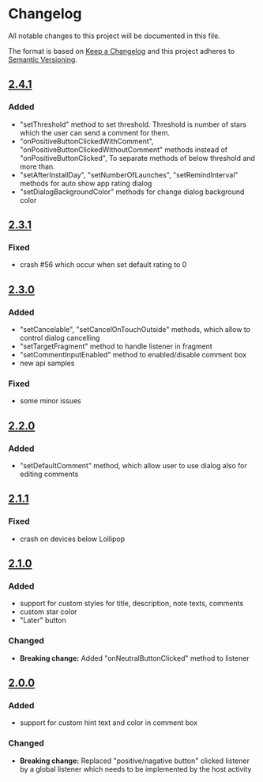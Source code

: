 # Changelog
All notable changes to this project will be documented in this file.

The format is based on [Keep a Changelog](http://keepachangelog.com/en/1.0.0/)
and this project adheres to [Semantic Versioning](http://semver.org/spec/v2.0.0.html).

## [2.4.1]
### Added
- "setThreshold" method to set threshold. Threshold is number of stars which the user can send a comment for them.
-  "onPositiveButtonClickedWithComment", "onPositiveButtonClickedWithoutComment" methods instead of "onPositiveButtonClicked", To separate methods of below threshold and more than.
-  "setAfterInstallDay", "setNumberOfLaunches", "setRemindInterval" methods for auto show app rating dialog
-  "setDialogBackgroundColor" methods for change dialog background color

[2.4.1]: https://github.com/hosseiniSeyRo/android-app-rating/compare/v2.3.1...v2.4.1

## [2.3.1]
### Fixed
- crash #56 which occur when set default rating to 0

[2.3.1]: https://github.com/stepstone-tech/android-material-app-rating/compare/v2.3.0...v2.3.1

## [2.3.0]
### Added
- "setCancelable", "setCancelOnTouchOutside" methods, which allow to control dialog cancelling
- "setTargetFragment" method to handle listener in fragment
- "setCommentInputEnabled" method to enabled/disable comment box
- new api samples

### Fixed
- some minor issues

[2.3.0]: https://github.com/stepstone-tech/android-material-app-rating/compare/v2.2.0...v2.3.0

## [2.2.0]
### Added
- "setDefaultComment" method, which allow user to use dialog also for editing comments

[2.2.0]: https://github.com/stepstone-tech/android-material-app-rating/compare/v2.1.1...v2.2.0



## [2.1.1]
### Fixed
- crash on devices below Lollipop

[2.1.1]: https://github.com/stepstone-tech/android-material-app-rating/compare/v2.1.0...v2.1.1



## [2.1.0]
### Added
- support for custom styles for title, description, note texts, comments
- custom star color
- "Later" button

### Changed
- **Breaking change:** Added "onNeutralButtonClicked" method to listener

[2.1.0]: https://github.com/stepstone-tech/android-material-app-rating/compare/v2.0.0...v2.1.0



## [2.0.0]
### Added
- support for custom hint text and color in comment box

### Changed
- **Breaking change:** Replaced "positive/nagative button" clicked listener by a global listener which needs to be implemented by the host activity

[2.0.0]: https://github.com/stepstone-tech/android-material-app-rating/compare/v1.2.0...v2.0.0
